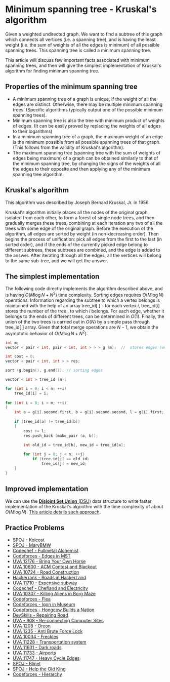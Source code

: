 <!--?title Minimum spanning tree - Kruskal's algorithm -->

# Minimum spanning tree - Kruskal's algorithm

Given a weighted undirected graph. We want to find a subtree of this graph which connects all vertices (i.e. a spanning tree), and is having the least weight (i.e. the sum of weights of all the edges is minimum) of all possible spanning trees. This spanning tree is called a minimum spanning tree.

This article will discuss few important facts associated with minimum spanning trees, and then will give the simplest implementation of Kruskal's algorithm for finding minimum spanning tree.

## Properties of the minimum spanning tree

* A minimum spanning tree of a graph is unique, if the weight of all the edges are distinct. Otherwise, there may be multiple minimum spanning trees.
    (Specific algorithms typically output one of the possible minimum spanning trees).
* Minimum spanning tree is also the tree with minimum product of weights of edges.
    (It can be easily proved by replacing the weights of all edges to their logarithms)
* In a minimum spanning tree of a graph, the maximum weight of an edge is the minimum possible from all possible spanning trees of that graph.
    (This follows from the validity of Kruskal's algorithm).
* The maximum spanning tree (spanning tree with the sum of weights of edges being maximum) of a graph can be obtained similarly to that of the minimum spanning tree, by changing the signs of the weights of all the edges to their opposite and then applying any of the minimum spanning tree algorithm. 

## Kruskal's algorithm

This algorithm was described by Joseph Bernard Kruskal, Jr. in 1956.

Kruskal's algorithm initially places all the nodes of the original graph isolated from each other, to form a forest of single node trees, and then gradually merges these trees, combining at each iteration any two of all the trees with some edge of the original graph. Before the execution of the algorithm, all edges are sorted by weight (in non-decreasing order). Then begins the process of unification: pick all edges from the first to the last (in sorted order), and if the ends of the currently picked edge belong to different subtrees, these subtrees are combined, and the edge is added to the answer. After iterating through all the edges, all the vertices will belong to the same sub-tree, and we will get the answer.

## The simplest implementation

The following code directly implements the algorithm described above, and is having $O(M \log N + N^2)$ time complexity. Sorting edges requires $O(M \log N)$ operations. Information regarding the subtree to which a vertex belongs is maintained with the help of an array tree_id[ ] - for each vertex $i$, tree_id[i] stores the number of the tree , to which $i$ belongs. For each edge, whether it belongs to the ends of different trees, can be determined in $O(1)$. Finally, the union of the two trees is carried out in $O(N)$ by a simple pass through tree_id[ ] array. Given that total merge operations are $N-1$, we obtain the asymptotic behavior of $O(M \log N + N^2)$.

```cpp
int m;
vector < pair < int, pair < int, int > > > g (m);  //  stores edges (weight - the vertex 1 - vertex 2)

int cost = 0;
vector < pair < int, int > > res;

sort (g.begin(), g.end()); // sorting edges

vector < int > tree_id (n);

for (int i = 0; i < n; ++i)
    tree_id[i] = i;
    
for (int i = 0; i < m; ++i)
{ 
    int a = g[i].second.first, b = g[i].second.second, l = g[i].first;
    
    if (tree_id[a] != tree_id[b])
    {
        cost += l;
        res.push_back (make_pair (a, b));

        int old_id = tree_id[b], new_id = tree_id[a];
         
        for (int j = 0; j < n; ++j)
            if (tree_id[j] == old_id)
                tree_id[j] = new_id;
    }
} 
```

## Improved implementation

We can use the [**Disjoint Set Union** (DSU)](./data_structures/disjoint_set_union.html) data structure to write faster implementation of the Kruskal's algorithm with the time complexity of about $O(M \log N)$. [This article details such approach](./graph/mst_kruskal_with_dsu.html).

## Practice Problems

* [SPOJ - Koicost](http://www.spoj.com/problems/KOICOST/)
* [SPOJ - MaryBMW](http://www.spoj.com/problems/MARYBMW/)
* [Codechef - Fullmetal Alchemist](https://www.codechef.com/ICL2016/problems/ICL16A)
* [Codeforces - Edges in MST](http://codeforces.com/contest/160/problem/D)
* [UVA 12176 - Bring Your Own Horse](https://uva.onlinejudge.org/index.php?option=com_onlinejudge&Itemid=8&page=show_problem&problem=3328)
* [UVA 10600 - ACM Contest and Blackout](https://uva.onlinejudge.org/index.php?option=com_onlinejudge&Itemid=8&page=show_problem&problem=1541)
* [UVA 10724 - Road Construction](https://uva.onlinejudge.org/index.php?option=onlinejudge&page=show_problem&problem=1665)
* [Hackerrank - Roads in HackerLand](https://www.hackerrank.com/contests/june-world-codesprint/challenges/johnland/problem)
* [UVA 11710 - Expensive subway](https://uva.onlinejudge.org/index.php?option=com_onlinejudge&Itemid=8&page=show_problem&problem=2757)
* [Codechef - Chefland and Electricity](https://www.codechef.com/problems/CHEFELEC)
* [UVA 10307 - Killing Aliens in Borg Maze](https://uva.onlinejudge.org/index.php?option=com_onlinejudge&Itemid=8&page=show_problem&problem=1248)
* [Codeforces - Flea](http://codeforces.com/problemset/problem/32/C)
* [Codeforces - Igon in Museum](http://codeforces.com/problemset/problem/598/D)
* [Codeforces - Hongcow Builds a Nation](http://codeforces.com/problemset/problem/744/A)
* [DevSkills - Repairing Road](https://devskill.com/CodingProblems/ViewProblem/344)
* [UVA - 908 - Re-connecting Computer Sites](https://uva.onlinejudge.org/index.php?option=com_onlinejudge&Itemid=8&page=show_problem&problem=849)
* [UVA 1208 - Oreon](https://uva.onlinejudge.org/index.php?option=com_onlinejudge&Itemid=8&page=show_problem&problem=3649)
* [UVA 1235 - Anti Brute Force Lock](https://uva.onlinejudge.org/index.php?option=com_onlinejudge&Itemid=8&page=show_problem&problem=3676)
* [UVA 10034 - Freckles](https://uva.onlinejudge.org/index.php?option=com_onlinejudge&Itemid=8&page=show_problem&problem=975)
* [UVA 11228 - Transportation system](https://uva.onlinejudge.org/index.php?option=onlinejudge&page=show_problem&problem=2169)
* [UVA 11631 - Dark roads](https://uva.onlinejudge.org/index.php?option=com_onlinejudge&Itemid=8&page=show_problem&problem=2678)
* [UVA 11733 - Airports](https://uva.onlinejudge.org/index.php?option=com_onlinejudge&Itemid=8&page=show_problem&problem=2833)
* [UVA 11747 - Heavy Cycle Edges](https://uva.onlinejudge.org/index.php?option=com_onlinejudge&Itemid=8&page=show_problem&problem=2847)
* [SPOJ - Blinet](http://www.spoj.com/problems/BLINNET/)
* [SPOJ - Help the Old King](http://www.spoj.com/problems/IITKWPCG/)
* [Codeforces - Hierarchy](http://codeforces.com/contest/17/problem/B)
